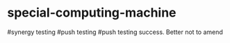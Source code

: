 # special-computing-machine
#synergy testing
#push testing
#push testing success. Better not to amend
